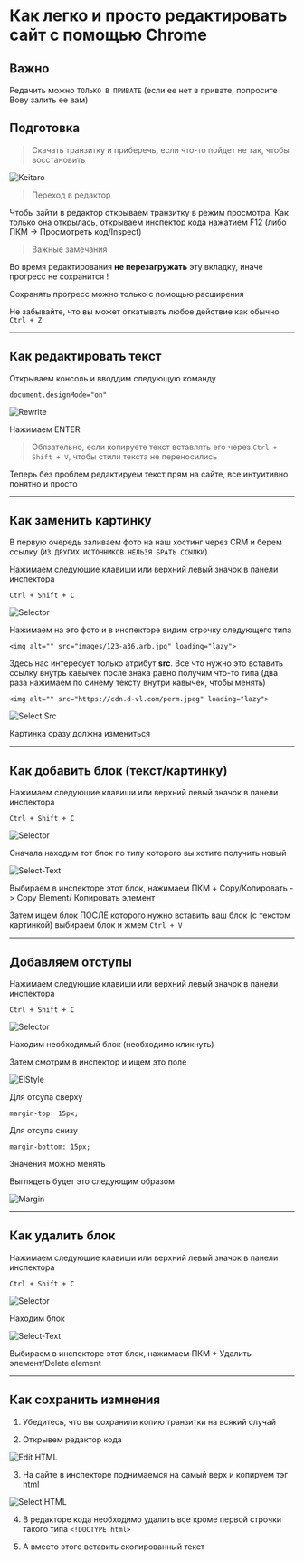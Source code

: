 # Как легко и просто редактировать сайт с помощью Chrome

## Важно

Редачить можно `ТОЛЬКО В ПРИВАТЕ` (если ее нет в привате, попросите Вову залить ее вам)

## Подготовка

> Скачать транзитку и приберечь, если что-то пойдет не так, чтобы восстановить

![Keitaro](./images/keitaro-export.jpg)

> Переход в редактор

Чтобы зайти в редактор открываем транзитку в режим просмотра. Как только она открылась, открываем инспектор кода нажатием F12 (либо ПКМ -> Просмотреть код/Inspect)

> Важные замечания

Во время редактирования **не перезагружать** эту вкладку, иначе прогресс не сохранится !

Сохранять прогресс можно только с помощью расширения

Не забывайте, что вы может откатывать любое действие как обычно `Ctrl + Z`

---

## Как редактировать текст

Открываем консоль и вводдим следующую команду

```
document.designMode="on"
```

![Rewrite](./images/rewrite-text.jpg)

Нажимаем ENTER

> Обязательно, если копируете текст вставлять его через `Ctrl + Shift + V`, чтобы стили текста не переносились

Теперь без проблем редактируем текст прям на сайте, все интуитивно понятно и просто

---

## Как заменить картинку

В первую очередь заливаем фото на наш хостинг через CRM и берем ссылку (`ИЗ ДРУГИХ ИСТОЧНИКОВ НЕЛЬЗЯ БРАТЬ ССЫЛКИ`)

Нажимаем следующие клавиши или верхний левый значок в панели инспектора

```
Ctrl + Shift + C
```

![Selector](./images/selector.jpg)

Нажимаем на это фото и в инспекторе видим строчку следующего типа

```
<img alt="" src="images/123-a36.arb.jpg" loading="lazy">
```

Здесь нас интересует только атрибут **src**. Все что нужно это вставить ссылку внутрь кавычек после знака равно получим что-то типа (два раза нажимаем по синему тексту внутри кавычек, чтобы менять)

```
<img alt="" src="https://cdn.d-vl.com/perm.jpeg" loading="lazy">
```

![Select Src](./images/select-image.jpg)

Картинка сразу должна измениться

---

## Как добавить блок (текст/картинку)

Нажимаем следующие клавиши или верхний левый значок в панели инспектора

```
Ctrl + Shift + C
```

![Selector](./images/selector.jpg)

Сначала находим тот блок по типу которого вы хотите получить новый

![Select-Text](./images/select-text.jpg)

Выбираем в инспекторе этот блок, нажимаем ПКМ + Copy/Копировать -> Copy Element/ Копировать элемент

Затем ищем блок ПОСЛЕ которого нужно вставить ваш блок (с текстом картинкой) выбираем блок и жмем `Ctrl + V`

---

## Добавляем отступы

Нажимаем следующие клавиши или верхний левый значок в панели инспектора

```
Ctrl + Shift + C
```

![Selector](./images/selector.jpg)

Находим необходимый блок (необходимо кликнуть)

Затем смотрим в инспектор и ищем это поле

![ElStyle](./images/element-style.jpg)

Для отсупа сверху

```
margin-top: 15px;
```

Для отсупа снизу

```
margin-bottom: 15px;
```

Значения можно менять

Выглядеть будет это следующим образом

![Margin](./images/margin.jpg)

---

## Как удалить блок

Нажимаем следующие клавиши или верхний левый значок в панели инспектора

```
Ctrl + Shift + C
```

![Selector](./images/selector.jpg)

Находим блок

![Select-Text](./images/select-text.jpg)

Выбираем в инспекторе этот блок, нажимаем ПКМ + Удалить элемент/Delete element

---

## Как сохранить измнения

1. Убедитесь, что вы сохранили копию транзитки на всякий случай

2. Открывем редактор кода

![Edit HTML](./images/save.jpg)

3. На сайте в инспекторе поднимаемся на самый верх и копируем тэг html

![Select HTML](./images/copy-html.jpg)

4. В редакторе кода необходимо удалить все кроме первой строчки такого типа `<!DOCTYPE html>`

5. А вместо этого вставить скопированный текст
